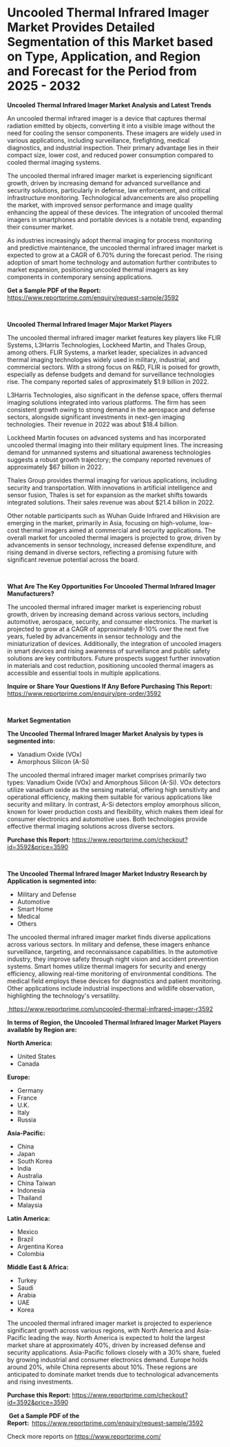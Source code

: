 <p><h1>Uncooled Thermal Infrared Imager Market Provides Detailed Segmentation of this Market based on Type, Application, and Region and Forecast for the Period from 2025 - 2032</h1></p><p><strong>Uncooled Thermal Infrared Imager Market Analysis and Latest Trends</strong></p>
<p><p>An uncooled thermal infrared imager is a device that captures thermal radiation emitted by objects, converting it into a visible image without the need for cooling the sensor components. These imagers are widely used in various applications, including surveillance, firefighting, medical diagnostics, and industrial inspection. Their primary advantage lies in their compact size, lower cost, and reduced power consumption compared to cooled thermal imaging systems.</p><p>The uncooled thermal infrared imager market is experiencing significant growth, driven by increasing demand for advanced surveillance and security solutions, particularly in defense, law enforcement, and critical infrastructure monitoring. Technological advancements are also propelling the market, with improved sensor performance and image quality enhancing the appeal of these devices. The integration of uncooled thermal imagers in smartphones and portable devices is a notable trend, expanding their consumer market.</p><p>As industries increasingly adopt thermal imaging for process monitoring and predictive maintenance, the uncooled thermal infrared imager market is expected to grow at a CAGR of 6.70% during the forecast period. The rising adoption of smart home technology and automation further contributes to market expansion, positioning uncooled thermal imagers as key components in contemporary sensing applications.</p></p>
<p><strong>Get a Sample PDF of the Report:&nbsp;</strong> <a href="https://www.reportprime.com/enquiry/request-sample/3592?utm_campaign=3011&utm_medium=2&utm_source=Github&utm_content=ia&utm_term=18032025&utm_id=uncooled-thermal-infrared-imager">https://www.reportprime.com/enquiry/request-sample/3592</a></p>
<p>&nbsp;</p>
<p><strong>Uncooled Thermal Infrared Imager Major Market Players</strong></p>
<p><p>The uncooled thermal infrared imager market features key players like FLIR Systems, L3Harris Technologies, Lockheed Martin, and Thales Group, among others. FLIR Systems, a market leader, specializes in advanced thermal imaging technologies widely used in military, industrial, and commercial sectors. With a strong focus on R&D, FLIR is poised for growth, especially as defense budgets and demand for surveillance technologies rise. The company reported sales of approximately $1.9 billion in 2022.</p><p>L3Harris Technologies, also significant in the defense space, offers thermal imaging solutions integrated into various platforms. The firm has seen consistent growth owing to strong demand in the aerospace and defense sectors, alongside significant investments in next-gen imaging technologies. Their revenue in 2022 was about $18.4 billion.</p><p>Lockheed Martin focuses on advanced systems and has incorporated uncooled thermal imaging into their military equipment lines. The increasing demand for unmanned systems and situational awareness technologies suggests a robust growth trajectory; the company reported revenues of approximately $67 billion in 2022.</p><p>Thales Group provides thermal imaging for various applications, including security and transportation. With innovations in artificial intelligence and sensor fusion, Thales is set for expansion as the market shifts towards integrated solutions. Their sales revenue was about $21.4 billion in 2022.</p><p>Other notable participants such as Wuhan Guide Infrared and Hikvision are emerging in the market, primarily in Asia, focusing on high-volume, low-cost thermal imagers aimed at commercial and security applications. The overall market for uncooled thermal imagers is projected to grow, driven by advancements in sensor technology, increased defense expenditure, and rising demand in diverse sectors, reflecting a promising future with significant revenue potential across the board.</p></p>
<p>&nbsp;</p>
<p><strong>What Are The Key Opportunities For Uncooled Thermal Infrared Imager Manufacturers?</strong></p>
<p><p>The uncooled thermal infrared imager market is experiencing robust growth, driven by increasing demand across various sectors, including automotive, aerospace, security, and consumer electronics. The market is projected to grow at a CAGR of approximately 8-10% over the next five years, fueled by advancements in sensor technology and the miniaturization of devices. Additionally, the integration of uncooled imagers in smart devices and rising awareness of surveillance and public safety solutions are key contributors. Future prospects suggest further innovation in materials and cost reduction, positioning uncooled thermal imagers as accessible and essential tools in multiple applications.</p></p>
<p><strong>Inquire or Share Your Questions If Any Before Purchasing This Report:</strong> <a href="https://www.reportprime.com/enquiry/pre-order/3592?utm_campaign=3011&utm_medium=2&utm_source=Github&utm_content=ia&utm_term=18032025&utm_id=uncooled-thermal-infrared-imager">https://www.reportprime.com/enquiry/pre-order/3592</a></p>
<p>&nbsp;</p>
<p><strong>Market Segmentation</strong></p>
<p><strong>The Uncooled Thermal Infrared Imager Market Analysis by types is segmented into:</strong></p>
<p><ul><li>Vanadium Oxide (VOx)</li><li>Amorphous Silicon (A-Si)</li></ul></p>
<p><p>The uncooled thermal infrared imager market comprises primarily two types: Vanadium Oxide (VOx) and Amorphous Silicon (A-Si). VOx detectors utilize vanadium oxide as the sensing material, offering high sensitivity and operational efficiency, making them suitable for various applications like security and military. In contrast, A-Si detectors employ amorphous silicon, known for lower production costs and flexibility, which makes them ideal for consumer electronics and automotive uses. Both technologies provide effective thermal imaging solutions across diverse sectors.</p></p>
<p><strong>Purchase this Report:&nbsp;</strong><a href="https://www.reportprime.com/checkout?id=3592&price=3590&utm_campaign=3011&utm_medium=2&utm_source=Github&utm_content=ia&utm_term=18032025&utm_id=uncooled-thermal-infrared-imager">https://www.reportprime.com/checkout?id=3592&price=3590</a></p>
<p>&nbsp;</p>
<p><strong>The Uncooled Thermal Infrared Imager Market Industry Research by Application is segmented into:</strong></p>
<p><ul><li>Military and Defense</li><li>Automotive</li><li>Smart Home</li><li>Medical</li><li>Others</li></ul></p>
<p><p>The uncooled thermal infrared imager market finds diverse applications across various sectors. In military and defense, these imagers enhance surveillance, targeting, and reconnaissance capabilities. In the automotive industry, they improve safety through night vision and accident prevention systems. Smart homes utilize thermal imagers for security and energy efficiency, allowing real-time monitoring of environmental conditions. The medical field employs these devices for diagnostics and patient monitoring. Other applications include industrial inspections and wildlife observation, highlighting the technology's versatility.</p></p>
<p><a href="https://www.reportprime.com/uncooled-thermal-infrared-imager-r3592?utm_campaign=3011&utm_medium=2&utm_source=Github&utm_content=ia&utm_term=18032025&utm_id=uncooled-thermal-infrared-imager">&nbsp;https://www.reportprime.com/uncooled-thermal-infrared-imager-r3592</a></p>
<p><strong>In terms of Region, the Uncooled Thermal Infrared Imager Market Players available by Region are:</strong></p>
<p>
    <p> <strong> North America: </strong>
        <ul>
            <li>United States</li>
            <li>Canada</li>
        </ul>
        </p> 
    <p> <strong> Europe: </strong>
        <ul>
            <li>Germany</li>
            <li>France</li>
            <li>U.K.</li>
            <li>Italy</li>
            <li>Russia</li>
        </ul>
        </p> 
    <p> <strong> Asia-Pacific: </strong>
        <ul>
            <li>China</li>
            <li>Japan</li>
            <li>South Korea</li>
            <li>India</li>
            <li>Australia</li>
            <li>China Taiwan</li>
            <li>Indonesia</li>
            <li>Thailand</li>
            <li>Malaysia</li>
        </ul>
        </p> 
    <p> <strong> Latin America: </strong>
        <ul>
            <li>Mexico</li>
            <li>Brazil</li>
            <li>Argentina Korea</li>
            <li>Colombia</li>
        </ul>
        </p> 
    <p> <strong> Middle East & Africa: </strong>
        <ul>
            <li>Turkey</li>
            <li>Saudi</li>
            <li>Arabia</li>
            <li>UAE</li>
            <li>Korea</li>
        </ul>
    </p>
    </p>
<p><p>The uncooled thermal infrared imager market is projected to experience significant growth across various regions, with North America and Asia-Pacific leading the way. North America is expected to hold the largest market share at approximately 40%, driven by increased defense and security applications. Asia-Pacific follows closely with a 30% share, fueled by growing industrial and consumer electronics demand. Europe holds around 20%, while China represents about 10%. These regions are anticipated to dominate market trends due to technological advancements and rising investments.</p></p>
<p><strong>Purchase this Report: </strong><a href="https://www.reportprime.com/checkout?id=3592&price=3590&utm_campaign=3011&utm_medium=2&utm_source=Github&utm_content=ia&utm_term=18032025&utm_id=uncooled-thermal-infrared-imager">https://www.reportprime.com/checkout?id=3592&price=3590</a></p>
<p>&nbsp;<strong>Get a Sample PDF of the Report:&nbsp;&nbsp;</strong><a href="https://www.reportprime.com/enquiry/request-sample/3592?utm_campaign=3011&utm_medium=2&utm_source=Github&utm_content=ia&utm_term=18032025&utm_id=uncooled-thermal-infrared-imager">https://www.reportprime.com/enquiry/request-sample/3592</a></p>
<p><strong></strong></p>
<p>Check more reports on <a href="https://www.reportprime.com/?utm_campaign=3011&utm_medium=2&utm_source=Github&utm_content=ia&utm_term=18032025&utm_id=uncooled-thermal-infrared-imager">https://www.reportprime.com/</a></p>